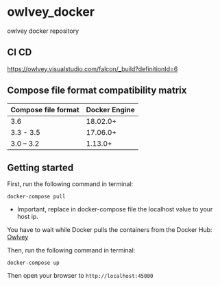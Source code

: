 # owlvey_docker
owlvey docker repository

## CI CD

https://owlvey.visualstudio.com/falcon/_build?definitionId=6

## Compose file format compatibility matrix

| Compose file format  | Docker Engine |
| ------------- | ------------- |
| 3.6 | 18.02.0+ |
| 3.3 - 3.5 | 17.06.0+ |
| 3.0 – 3.2| 1.13.0+ |

## Getting started

First, run the following command in terminal:

    docker-compose pull

* Important, replace in docker-compose file the localhost value to your host ip.

You have to wait while Docker pulls the containers from the Docker Hub: <a target="_blank" href="https://hub.docker.com/u/owlvey/">Owlvey</a>

Then, run the following command in terminal:

    docker-compose up

Then open your browser to `http://localhost:45000`
